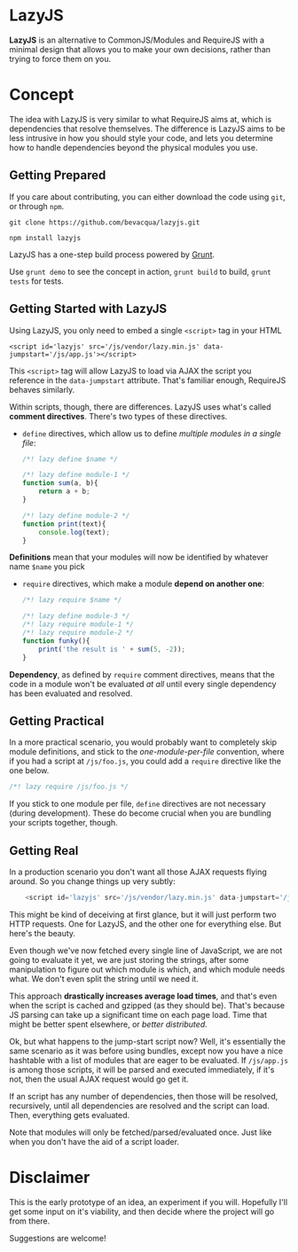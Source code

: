 # LazyJS #

**LazyJS** is an alternative to CommonJS/Modules and RequireJS with a minimal design that allows you to make your own decisions, rather than trying to force them on you.

# Concept #

The idea with LazyJS is very similar to what RequireJS aims at, which is dependencies that resolve themselves. The difference is LazyJS aims to be less intrusive in how you should style your code, and lets you determine how to handle dependencies beyond the physical modules you use.

## Getting Prepared ##

If you care about contributing, you can either download the code using `git`, or through `npm`.

    git clone https://github.com/bevacqua/lazyjs.git
    
    npm install lazyjs
    
LazyJS has a one-step build process powered by [Grunt](http://gruntjs.com/).

Use `grunt demo` to see the concept in action, `grunt build` to build, `grunt tests` for tests.

## Getting Started with LazyJS ##

Using LazyJS, you only need to embed a single `<script>` tag in your HTML

    <script id='lazyjs' src='/js/vendor/lazy.min.js' data-jumpstart='/js/app.js'></script>

This `<script>` tag will allow LazyJS to load via AJAX the script you reference in the `data-jumpstart` attribute. That's familiar enough, RequireJS behaves similarly.

Within scripts, though, there are differences. LazyJS uses what's called **comment directives**. There's two types of these directives.

    
- `define` directives, which allow us to define _multiple modules in a single file_:

    ```js
    /*! lazy define $name */
    ```

    ```js
    /*! lazy define module-1 */
    function sum(a, b){
        return a + b;
    }

    /*! lazy define module-2 */
    function print(text){
        console.log(text);
    }
    ```

**Definitions** mean that your modules will now be identified by whatever name `$name` you pick
    
- `require` directives, which make a module **depend on another one**:

    ```js
    /*! lazy require $name */
    ```

    ```js
    /*! lazy define module-3 */
    /*! lazy require module-1 */
    /*! lazy require module-2 */
    function funky(){
        print('the result is ' + sum(5, -2));
    }
    ```

**Dependency**, as defined by `require` comment directives, means that the code in a module won't be evaluated _at all_ until every single dependency has been evaluated and resolved.

## Getting Practical ##

In a more practical scenario, you would probably want to completely skip module definitions, and stick to the _one-module-per-file_ convention, where if you had a script at `/js/foo.js`, you could add a `require` directive like the one below.

```js
/*! lazy require /js/foo.js */
```

If you stick to one module per file, `define` directives are not necessary (during development). These do become crucial when you are bundling your scripts together, though.

## Getting Real ##

In a production scenario you don't want all those AJAX requests flying around. So you change things up very subtly:

```js
    <script id='lazyjs' src='/js/vendor/lazy.min.js' data-jumpstart='/js/app.js' data-bundle='js/all.js'></script>
```

This might be kind of deceiving at first glance, but it will just perform two HTTP requests. One for LazyJS, and the other one for everything else. But here's the beauty.

Even though we've now fetched every single line of JavaScript, we are not going to evaluate it yet, we are just storing the strings, after some manipulation to figure out which module is which, and which module needs what. We don't even split the string until we need it.

This approach **drastically increases average load times**, and that's even when the script is cached and gzipped (as they should be). That's because JS parsing can take up a significant time on each page load. Time that might be better spent elsewhere, or _better distributed_.

Ok, but what happens to the jump-start script now? Well, it's essentially the same scenario as it was before using bundles, except now you have a nice hashtable with a list of modules that are eager to be evaluated. If `/js/app.js` is among those scripts, it will be parsed and executed immediately, if it's not, then the usual AJAX request would go get it.

If an script has any number of dependencies, then those will be resolved, recursively, until all dependencies are resolved and the script can load. Then, everything gets evaluated.

Note that modules will only be fetched/parsed/evaluated once. Just like when you don't have the aid of a script loader.

# Disclaimer #

This is the early prototype of an idea, an experiment if you will. Hopefully I'll get some input on it's viability, and then decide where the project will go from there.

Suggestions are welcome!
